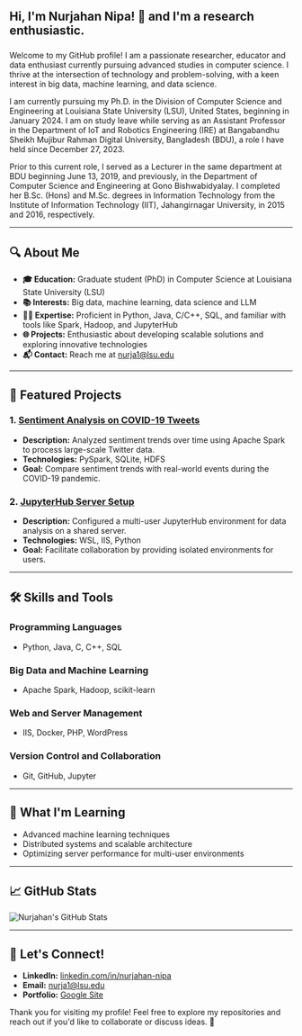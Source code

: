 ## <h2 align="left"> Hi, I'm Nurjahan Nipa! 👋 and I'm a research enthusiastic.</h2>
###

Welcome to my GitHub profile! I am a passionate researcher, educator and data enthusiast currently pursuing advanced studies in computer science. I thrive at the intersection of technology and problem-solving, with a keen interest in big data, machine learning, and data science. 

I am currently pursuing my Ph.D. in the Division of Computer Science and Engineering at Louisiana State University (LSU), United States, beginning in January 2024. I am on study leave while serving as an Assistant Professor in the Department of IoT and Robotics Engineering (IRE) at Bangabandhu Sheikh Mujibur Rahman Digital University, Bangladesh (BDU), a role I have held since December 27, 2023.

Prior to this current role, I served as a Lecturer in the same department at BDU beginning June 13, 2019, and previously, in the Department of Computer Science and Engineering at Gono Bishwabidyalay. I completed her B.Sc. (Hons) and M.Sc. degrees in Information Technology from the Institute of Information Technology (IIT), Jahangirnagar University, in 2015 and 2016, respectively.

---

## 🔍 About Me

- **🎓 Education:** Graduate student (PhD) in Computer Science at Louisiana State University (LSU)
- **📚 Interests:** Big data, machine learning, data science and LLM
- **👩‍💻 Expertise:** Proficient in Python, Java, C/C++, SQL, and familiar with tools like Spark, Hadoop, and JupyterHub
- **🌐 Projects:** Enthusiastic about developing scalable solutions and exploring innovative technologies
- **📬 Contact:** Reach me at [nurja1@lsu.edu](mailto:nurja1@lsu.edu)

---

## 🌟 Featured Projects

### 1. [Sentiment Analysis on COVID-19 Tweets](https://github.com/your-repo-link)
   - **Description:** Analyzed sentiment trends over time using Apache Spark to process large-scale Twitter data.
   - **Technologies:** PySpark, SQLite, HDFS
   - **Goal:** Compare sentiment trends with real-world events during the COVID-19 pandemic.

### 2. [JupyterHub Server Setup](https://github.com/your-repo-link)
   - **Description:** Configured a multi-user JupyterHub environment for data analysis on a shared server.
   - **Technologies:**  WSL, IIS, Python
   - **Goal:** Facilitate collaboration by providing isolated environments for users.

---

## 🛠️ Skills and Tools

### Programming Languages
- Python, Java, C, C++, SQL

### Big Data and Machine Learning
- Apache Spark, Hadoop, scikit-learn

### Web and Server Management
- IIS, Docker, PHP, WordPress

### Version Control and Collaboration
- Git, GitHub, Jupyter

---

## 🌱 What I'm Learning
- Advanced machine learning techniques
- Distributed systems and scalable architecture
- Optimizing server performance for multi-user environments

---

## 📈 GitHub Stats
![Nurjahan's GitHub Stats](https://github-readme-stats.vercel.app/api?username=nurjahan-nipa&show_icons=true&theme=radical)

---

## 🤝 Let's Connect!
- **LinkedIn:** [linkedin.com/in/nurjahan-nipa](https://linkedin.com/in/nurjahan-nipa)
- **Email:** [nurja1@lsu.edu](mailto:nurja1@lsu.edu)
- **Portfolio:** [Google Site](https://sites.google.com/view/nurjahannipa/home)

Thank you for visiting my profile! Feel free to explore my repositories and reach out if you'd like to collaborate or discuss ideas. 🚀

